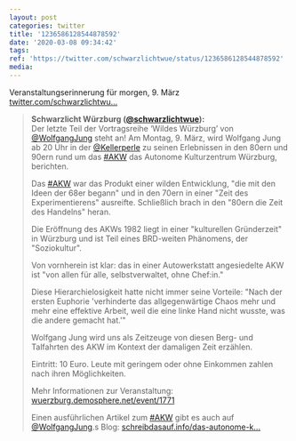 ```yaml
---
layout: post
categories: twitter
title: '1236586128544878592'
date: '2020-03-08 09:34:42'
tags: 
ref: 'https://twitter.com/schwarzlichtwue/status/1236586128544878592'
media:
---
```

Veranstaltungserinnerung für morgen, 9. März [twitter.com/schwarzlichtwu…](https://twitter.com/schwarzlichtwue/status/1235514896118427648) 


> <b>Schwarzlicht Würzburg ([@schwarzlichtwue](https://twitter.com/schwarzlichtwue)):</b>  
>Der letzte Teil der Vortragsreihe ‘Wildes Würzburg’ von [@WolfgangJung](https://twitter.com/WolfgangJung) steht an! Am Montag, 9. März, wird Wolfgang Jung ab 20 Uhr in der [@Kellerperle](https://twitter.com/Kellerperle) zu seinen Erlebnissen in den 80ern und 90ern rund um das [#AKW](/t/akw)  das Autonome Kulturzentrum Würzburg, berichten.   
>  
>  
>Das [#AKW](/t/akw) war das Produkt einer wilden Entwicklung, "die mit den Ideen der 68er begann" und in den 70ern in einer "Zeit des Experimentierens" ausreifte. Schließlich brach in den "80ern die Zeit des Handelns" heran.   
>  
>  
>Die Eröffnung des AKWs 1982 liegt in einer "kulturellen Gründerzeit" in Würzburg und ist Teil eines BRD-weiten Phänomens, der "Soziokultur".  
>  
>  
>  
>Von vornherein ist klar: das in einer Autowerkstatt angesiedelte AKW ist "von allen für alle, selbstverwaltet, ohne Chef:in."   
>  
>  
>Diese Hierarchielosigkeit hatte nicht immer seine Vorteile: "Nach der ersten Euphorie 'verhinderte das allgegenwärtige Chaos mehr und mehr eine effektive Arbeit, weil die eine linke Hand nicht wusste, was die andere gemacht hat.'"   
>  
>  
>Wolfgang Jung wird uns als Zeitzeuge von diesen Berg- und Talfahrten des AKW im Kontext der damaligen Zeit erzählen.  
>  
>  
>  
>Eintritt: 10 Euro. Leute mit geringem oder ohne Einkommen zahlen nach ihren Möglichkeiten.  
>  
>  
>  
>Mehr Informationen zur Veranstaltung: [wuerzburg.demosphere.net/event/1771](https://wuerzburg.demosphere.net/event/1771)   
>  
>  
>Einen ausführlichen Artikel zum [#AKW](/t/akw) gibt es auch auf [@WolfgangJung](https://twitter.com/WolfgangJung).s Blog: [schreibdasauf.info/das-autonome-k…](https://schreibdasauf.info/das-autonome-kulturzentrum-wuerzburg)   
>  
>  

